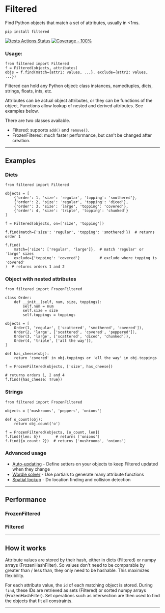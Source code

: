 # Filtered

Find Python objects that match a set of attributes, usually in <1ms.

`pip install filtered`

[![tests Actions Status](https://github.com/manimino/filtered/workflows/tests/badge.svg)](https://github.com/manimino/filtered/actions)
[![Coverage - 100%](https://img.shields.io/static/v1?label=Coverage&message=100%&color=2ea44f)](test/cov.txt)

### Usage:

```
from filtered import Filtered
f = Filtered(objects, attributes)
objs = f.find(match={attr1: values, ...}, exclude={attr2: values, ...})
```

Filtered can hold any Python object: class instances, namedtuples, dicts, strings, floats, ints, etc.

Attributes can be actual object attributes, or they can be functions of the object. Functions
allow lookup of nested and derived attributes. See examples below.

There are two classes available.
 - Filtered: supports `add()` and `remove()`.
 - FrozenFiltered: much faster performance, but can't be changed after creation.

____

## Examples

### Dicts

```
from filtered import Filtered

objects = [
    {'order': 1, 'size': 'regular', 'topping': 'smothered'}, 
    {'order': 2, 'size': 'regular', 'topping': 'diced'}, 
    {'order': 3, 'size': 'large', 'topping': 'covered'},
    {'order': 4, 'size': 'triple', 'topping': 'chunked'}
]

f = Filtered(objects, on=['size', 'topping'])

f.find(match={'size': 'regular', 'topping': 'smothered'})  # returns order 1

f.find(
    match={'size': ['regular', 'large']},  # match 'regular' or 'large' sizes
    exclude={'topping': 'covered'}         # exclude where topping is 'covered'
)  # returns orders 1 and 2
```

### Object with nested attributes

```
from filtered import FrozenFiltered

class Order:
    def __init__(self, num, size, toppings):
        self.num = num
        self.size = size
        self.toppings = toppings
    
objects = [
    Order(1, 'regular', ['scattered', 'smothered', 'covered']),
    Order(2, 'large', ['scattered', 'covered', 'peppered']),
    Order(3, 'large', ['scattered', 'diced', 'chunked']),
    Order(4, 'triple', ['all the way']),
]

def has_cheese(obj):
    return 'covered' in obj.toppings or 'all the way' in obj.toppings

f = FrozenFiltered(objects, ['size', has_cheese])

# returns orders 1, 2 and 4
f.find({has_cheese: True})  
```

### Strings

```
from filtered import FrozenFiltered

objects = ['mushrooms', 'peppers', 'onions']

def o_count(obj):
    return obj.count('o')

f = FrozenFiltered(objects, [o_count, len])
f.find({len: 6})       # returns ['onions']
f.find({o_count: 2})  # returns ['mushrooms', 'onions']
```

### Advanced usage
 
 - [Auto-updating](examples/update.py) - Define setters on your objects to keep Filtered updated when they change
 - [Wordle solver](examples/wordle.py) - Use partials to generate many attribute functions
 - [Spatial lookup](examples/spatial.py) - Do location finding and collision detection

____

## Performance


### FrozenFiltered



### Filtered


____

## How it works

Attribute values are stored by their hash, either in dicts (Filtered) or numpy 
arrays (FrozenHashFilter). So values don't need to be comparable by greater than / less than, they only need to be 
hashable. This maximizes flexibility.

For each attribute value, the `id` of each matching object is stored. During `find`, these IDs are retrieved as sets 
(Filtered) or sorted numpy arrays (FrozenHashFilter). Set operations such as intersection are then used to find the 
objects that fit all constraints.

____

